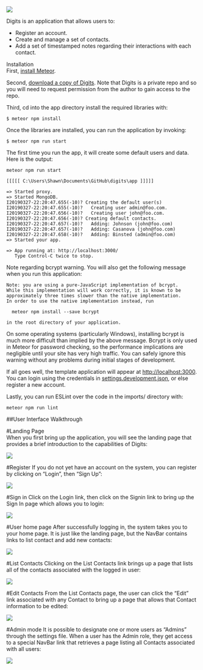 <img src="doc/Landing.png">  

Digits is an application that allows users to:  
  
* Register an account.
* Create and manage a set of contacts.
* Add a set of timestamped notes regarding their interactions with each contact.

Installation  
First, [install Meteor](https://www.meteor.com/install).  

Second, [download a copy of Digits](https://github.com/shawn-anthony/digits). Note that Digits is a private repo and so you will need to request permission from the author to gain access to the repo.  

Third, cd into the app directory install the required libraries with:  

```
$ meteor npm install  
```
Once the libraries are installed, you can run the application by invoking:  

```
$ meteor npm run start
```

The first time you run the app, it will create some default users and data. Here is the output:

```
meteor npm run start

[[[[[ C:\Users\Shawn\Documents\GitHub\digits\app ]]]]]

=> Started proxy.
=> Started MongoDB.
I20190327-22:20:47.655(-10)? Creating the default user(s)
I20190327-22:20:47.655(-10)?   Creating user admin@foo.com.
I20190327-22:20:47.656(-10)?   Creating user john@foo.com.
I20190327-22:20:47.656(-10)? Creating default contacts.
I20190327-22:20:47.657(-10)?   Adding: Johnson (john@foo.com)
I20190327-22:20:47.657(-10)?   Adding: Casanova (john@foo.com)
I20190327-22:20:47.658(-10)?   Adding: Binsted (admin@foo.com)
=> Started your app.

=> App running at: http://localhost:3000/
   Type Control-C twice to stop.
```

Note regarding bcrypt warning. You will also get the following message when you run this application:

```
Note: you are using a pure-JavaScript implementation of bcrypt.
While this implementation will work correctly, it is known to be
approximately three times slower than the native implementation.
In order to use the native implementation instead, run

  meteor npm install --save bcrypt

in the root directory of your application.
```

On some operating systems (particularly Windows), installing bcrypt is much more difficult than implied by the above message. Bcrypt is only used in Meteor for password checking, 
so the performance implications are negligible until your site has very high traffic. You can safely ignore this warning without any problems during initial stages of development.

If all goes well, the template application will appear at [http://localhost:3000](http://localhost:3000). You can login using the credentials in [settings.development.json](https://github.com/ics-software-engineering/meteor-application-template-react/blob/master/config/settings.development.json), 
or else register a new account.

Lastly, you can run ESLint over the code in the imports/ directory with:  

```
meteor npm run lint
```

##User Interface Walkthrough

#Landing Page  
When you first bring up the application, you will see the landing page that provides a brief introduction to the capabilities of Digits:

<img src="doc/Landing.png">

#Register
If you do not yet have an account on the system, you can register by clicking on “Login”, then “Sign Up”:

<img src="doc/Register.png">

#Sign in
Click on the Login link, then click on the Signin link to bring up the Sign In page which allows you to login:

<img src="doc/Login.png">

#User home page
After successfully logging in, the system takes you to your home page. It is just like the landing page, but the NavBar contains links to list contact and add new contacts:

<img src="doc/Home.png">

#List Contacts
Clicking on the List Contacts link brings up a page that lists all of the contacts associated with the logged in user:

<img src="doc/Contacts.png">

#Edit Contacts
From the List Contacts page, the user can click the “Edit” link associated with any Contact to bring up a page that allows that Contact information to be edited:

<img src="doc/Edit.png">

#Admin mode
It is possible to designate one or more users as “Admins” through the settings file. When a user has the Admin role, they get access to a special NavBar link that retrieves a page listing all Contacts associated with all users:

<img src="doc/Admin.png">